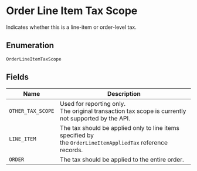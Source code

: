 <!-- Optimized: 2025-10-06 -->
<!-- RPM: 1.6.2.1.1.6.2.1_order-line-item-tax-scope_20251006 -->
<!-- Session: E2E RPM DNA Application -->
<!-- AOM: RND (Reggie & Dro) -->
<!-- COI: TECHNOLOGY -->
<!-- RPM: HIGH -->
<!-- ACTION: BUILD -->

# Order Line Item Tax Scope

Indicates whether this is a line-item or order-level tax.

## Enumeration

`OrderLineItemTaxScope`

## Fields

| Name | Description |
|  --- | --- |
| `OTHER_TAX_SCOPE` | Used for reporting only.<br>The original transaction tax scope is currently not supported by the API. |
| `LINE_ITEM` | The tax should be applied only to line items specified by<br>the `OrderLineItemAppliedTax` reference records. |
| `ORDER` | The tax should be applied to the entire order. |

